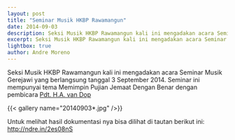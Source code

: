 ```yaml
---
layout: post
title: "Seminar Musik HKBP Rawamangun"
date: 2014-09-03
description: Seksi Musik HKBP Rawamangun kali ini mengadakan acara Seminar Musik Gerejawi dengan tema Memimpin Pujian Jemaat Dengan Benar
excerpt: Seksi Musik HKBP Rawamangun kali ini mengadakan acara Seminar Musik Gerejawi dengan tema Memimpin Pujian Jemaat Dengan Benar.
lightbox: true
author: Andre Moreno
---
```


Seksi Musik HKBP Rawamangun kali ini mengadakan acara Seminar Musik Gerejawi yang berlangsung tanggal 3 September 2014. Seminar ini mempunyai tema Memimpin Pujian Jemaat Dengan Benar dengan pembicara [Pdt. H.A. van Dop](https://www.google.com/search?q=HA+Pandopo)

{{< gallery name="20140903*.jpg" />}}


Untuk melihat hasil dokumentasi nya bisa dilihat di tautan berikut ini: <a href="http://ndre.in/2es08nS" target="_blank">http://ndre.in/2es08nS</a>
